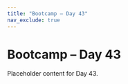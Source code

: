 ```yaml
---
title: "Bootcamp – Day 43"
nav_exclude: true
---
```


# Bootcamp – Day 43

Placeholder content for Day 43.

